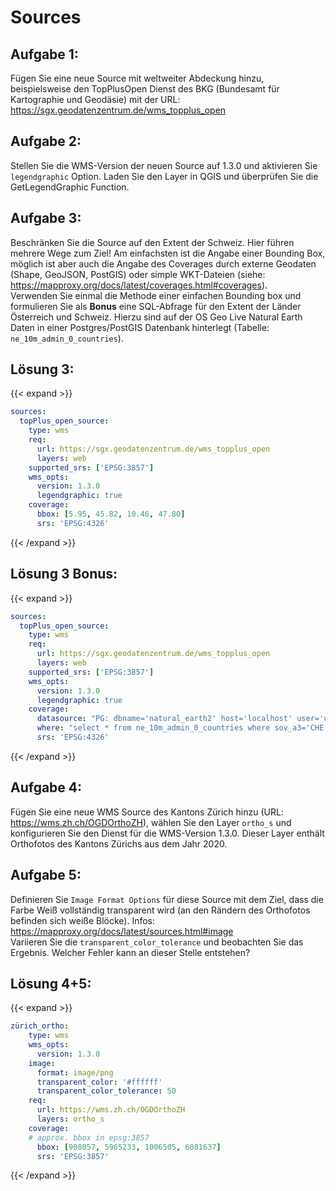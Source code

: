 # Sources

## Aufgabe 1:
Fügen Sie eine neue Source mit weltweiter Abdeckung hinzu, beispielsweise den TopPlusOpen Dienst des BKG (Bundesamt für Kartographie und Geodäsie) mit der URL: https://sgx.geodatenzentrum.de/wms_topplus_open

## Aufgabe 2:
Stellen Sie die WMS-Version der neuen Source auf 1.3.0 und aktivieren Sie `legendgraphic` Option. Laden Sie den Layer in QGIS und überprüfen Sie die GetLegendGraphic Function.

## Aufgabe 3:
Beschränken Sie die Source auf den Extent der Schweiz. Hier führen mehrere Wege zum Ziel! Am einfachsten ist die Angabe einer Bounding Box, möglich ist aber auch die Angabe des Coverages durch externe Geodaten (Shape, GeoJSON, PostGIS) oder simple WKT-Dateien (siehe: https://mapproxy.org/docs/latest/coverages.html#coverages).  
Verwenden Sie einmal die Methode einer einfachen Bounding box und formulieren Sie als __Bonus__ eine SQL-Abfrage für den Extent der Länder Österreich und Schweiz. Hierzu sind auf der OS Geo Live Natural Earth Daten in einer Postgres/PostGIS Datenbank hinterlegt (Tabelle: `ne_10m_admin_0_countries`).


## Lösung 3:
{{< expand >}}
```yaml
sources:
  topPlus_open_source:
    type: wms
    req:
      url: https://sgx.geodatenzentrum.de/wms_topplus_open
      layers: web
    supported_srs: ['EPSG:3857']
    wms_opts:
      version: 1.3.0
      legendgraphic: true
    coverage:
      bbox: [5.95, 45.82, 10.46, 47.80]
      srs: 'EPSG:4326'
```
{{< /expand >}}

## Lösung 3 Bonus:
{{< expand >}}
```yaml
sources:
  topPlus_open_source:
    type: wms
    req:
      url: https://sgx.geodatenzentrum.de/wms_topplus_open
      layers: web
    supported_srs: ['EPSG:3857']
    wms_opts:
      version: 1.3.0
      legendgraphic: true
    coverage:
      datasource: "PG: dbname='natural_earth2' host='localhost' user='user' password='user'"
      where: "select * from ne_10m_admin_0_countries where sov_a3='CHE' OR sov_a3='AUT'"
      srs: 'EPSG:4326'
```
{{< /expand >}}

## Aufgabe 4:
Fügen Sie eine neue WMS Source des Kantons Zürich hinzu (URL: https://wms.zh.ch/OGDOrthoZH), wählen Sie den Layer `ortho_s` und konfigurieren Sie den Dienst für die WMS-Version 1.3.0. Dieser Layer enthält Orthofotos des Kantons Zürichs aus dem Jahr 2020. 

## Aufgabe 5:
Definieren Sie `Image Format Options` für diese Source mit dem Ziel, dass die Farbe Weiß vollständig transparent wird (an den Rändern des Orthofotos befinden sich weiße Blöcke). Infos: https://mapproxy.org/docs/latest/sources.html#image  
Variieren Sie die `transparent_color_tolerance` und beobachten Sie das Ergebnis. Welcher Fehler kann an dieser Stelle entstehen?

## Lösung 4+5:
{{< expand >}}
```yaml
zürich_ortho:
    type: wms
    wms_opts:
      version: 1.3.0
    image:
      format: image/png
      transparent_color: '#ffffff'
      transparent_color_tolerance: 50
    req:
      url: https://wms.zh.ch/OGDOrthoZH
      layers: ortho_s
    coverage:
    # approx. bbox in epsg:3857
      bbox: [908057, 5965233, 1006505, 6081637]
      srs: 'EPSG:3857'
```
{{< /expand >}}
